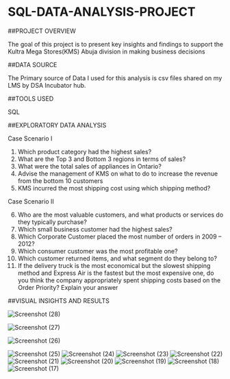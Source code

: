 # SQL-DATA-ANALYSIS-PROJECT



##PROJECT OVERVIEW 

The goal of this project is to present  key insights and findings to support the Kultra Mega Stores(KMS) Abuja division in making business decisions  


##DATA SOURCE 

The Primary source of Data I used for this analysis is csv files shared on my LMS by DSA Incubator hub.


##TOOLS USED 

SQL

##EXPLORATORY DATA ANALYSIS 

Case Scenario I
1. Which product category had the highest sales?
2. What are the Top 3 and Bottom 3 regions in terms of sales?
3. What were the total sales of appliances in Ontario?
4. Advise the management of KMS on what to do to increase the revenue from the bottom
10 customers
5. KMS incurred the most shipping cost using which shipping method?

Case Scenario II

6. Who are the most valuable customers, and what products or services do they typically
purchase?
7. Which small business customer had the highest sales?
8. Which Corporate Customer placed the most number of orders in 2009 – 2012?
9. Which consumer customer was the most profitable one?
10. Which customer returned items, and what segment do they belong to?
11. If the delivery truck is the most economical but the slowest shipping method and
Express Air is the fastest but the most expensive one, do you think the company
appropriately spent shipping costs based on the Order Priority? Explain your answer


##VISUAL INSIGHTS AND RESULTS 







![Screenshot (28)](https://github.com/user-attachments/assets/6ad42426-b9ac-43b0-9e1b-09cbdf5733b6)




![Screenshot (27)](https://github.com/user-attachments/assets/88fd274d-257c-4130-abba-b42fc4098720)




![Screenshot (26)](https://github.com/user-attachments/assets/7d4ee6aa-afee-4ff8-b2e2-d509d705cce3)




![Screenshot (25)](https://github.com/user-attachments/assets/cbe7458f-e671-4ddd-9f4a-ee87da8b7668)
![Screenshot (24)](https://github.com/user-attachments/assets/6e5f7323-2c5f-4a71-bca4-6a17cf6a8597)
![Screenshot (23)](https://github.com/user-attachments/assets/8f2152ab-23bd-4ff0-b979-b2ad36076865)
![Screenshot (22)](https://github.com/user-attachments/assets/dba8ebda-d587-43a9-b52c-bcd3821199f6)
![Screenshot (21)](https://github.com/user-attachments/assets/0b40c7b4-2970-4723-93fb-5bdede6ad9fb)
![Screenshot (20)](https://github.com/user-attachments/assets/d4011d31-4369-46b2-a114-c566eb0a449d)
![Screenshot (19)](https://github.com/user-attachments/assets/39078707-4772-4e85-b4cf-da841b1ead06)
![Screenshot (18)](https://github.com/user-attachments/assets/ed215793-41e2-47c4-88e0-34d516797888)
![Screenshot (17)](https://github.com/user-attachments/assets/c0890b7d-beef-4481-84c4-e8f8f92b4995)
